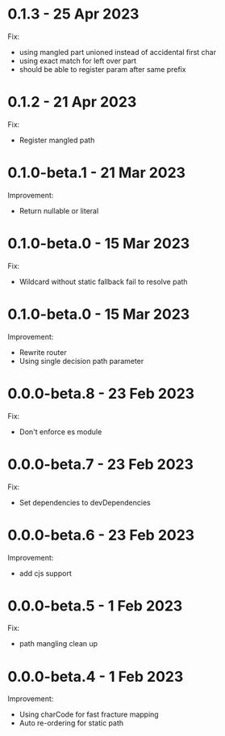 # 0.1.3 - 25 Apr 2023
Fix:
- using mangled part unioned instead of accidental first char
- using exact match for left over part
- should be able to register param after same prefix

# 0.1.2 - 21 Apr 2023
Fix:
- Register mangled path

# 0.1.0-beta.1 - 21 Mar 2023
Improvement:
- Return nullable or literal

# 0.1.0-beta.0 - 15 Mar 2023
Fix:
- Wildcard without static fallback fail to resolve path

# 0.1.0-beta.0 - 15 Mar 2023
Improvement:
- Rewrite router
- Using single decision path parameter

# 0.0.0-beta.8 - 23 Feb 2023
Fix:
- Don't enforce es module

# 0.0.0-beta.7 - 23 Feb 2023
Fix:
- Set dependencies to devDependencies

# 0.0.0-beta.6 - 23 Feb 2023
Improvement:
- add cjs support

# 0.0.0-beta.5 - 1 Feb 2023
Fix:
- path mangling clean up

# 0.0.0-beta.4 - 1 Feb 2023
Improvement:
- Using charCode for fast fracture mapping
- Auto re-ordering for static path
